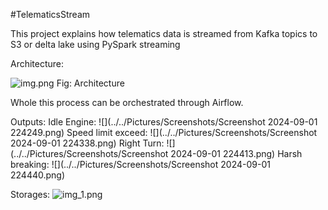 #TelematicsStream 

This project explains how telematics data is streamed from Kafka topics to S3 or delta lake using PySpark streaming

Architecture:

![img.png](img.png)
Fig: Architecture 

Whole this process can be orchestrated through Airflow.

Outputs:
Idle Engine:
![](../../Pictures/Screenshots/Screenshot 2024-09-01 224249.png)
Speed limit exceed:
![](../../Pictures/Screenshots/Screenshot 2024-09-01 224338.png)
Right Turn:
![](../../Pictures/Screenshots/Screenshot 2024-09-01 224413.png)
Harsh breaking:
![](../../Pictures/Screenshots/Screenshot 2024-09-01 224440.png)

Storages:
![img_1.png](img_1.png)
